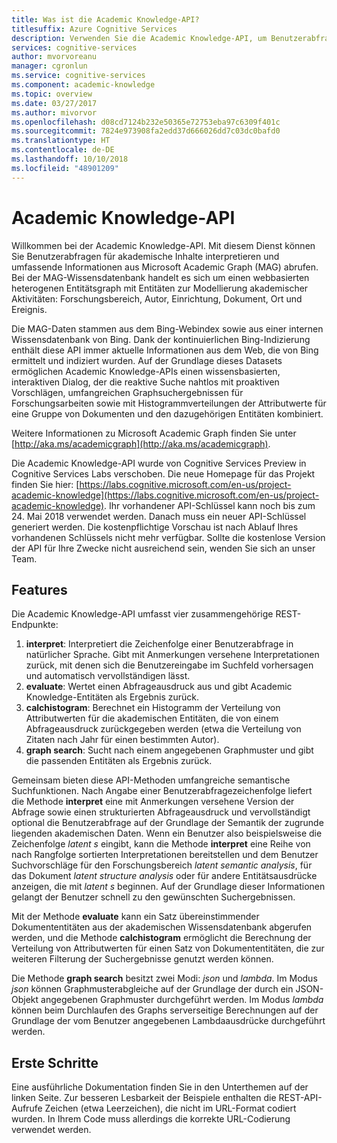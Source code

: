 ```yaml
---
title: Was ist die Academic Knowledge-API?
titlesuffix: Azure Cognitive Services
description: Verwenden Sie die Academic Knowledge-API, um Benutzerabfragen zu interpretieren und umfassende Informationen aus Academic Graph abzurufen.
services: cognitive-services
author: mvorvoreanu
manager: cgronlun
ms.service: cognitive-services
ms.component: academic-knowledge
ms.topic: overview
ms.date: 03/27/2017
ms.author: mivorvor
ms.openlocfilehash: d08cd7124b232e50365e72753eba97c6309f401c
ms.sourcegitcommit: 7824e973908fa2edd37d666026dd7c03dc0bafd0
ms.translationtype: HT
ms.contentlocale: de-DE
ms.lasthandoff: 10/10/2018
ms.locfileid: "48901209"
---
```

# <a name="academic-knowledge-api"></a>Academic Knowledge-API

Willkommen bei der Academic Knowledge-API. Mit diesem Dienst können Sie Benutzerabfragen für akademische Inhalte interpretieren und umfassende Informationen aus Microsoft Academic Graph (MAG) abrufen. Bei der MAG-Wissensdatenbank handelt es sich um einen webbasierten heterogenen Entitätsgraph mit Entitäten zur Modellierung akademischer Aktivitäten: Forschungsbereich, Autor, Einrichtung, Dokument, Ort und Ereignis. 

Die MAG-Daten stammen aus dem Bing-Webindex sowie aus einer internen Wissensdatenbank von Bing. Dank der kontinuierlichen Bing-Indizierung enthält diese API immer aktuelle Informationen aus dem Web, die von Bing ermittelt und indiziert wurden. Auf der Grundlage dieses Datasets ermöglichen Academic Knowledge-APIs einen wissensbasierten, interaktiven Dialog, der die reaktive Suche nahtlos mit proaktiven Vorschlägen, umfangreichen Graphsuchergebnissen für Forschungsarbeiten sowie mit Histogrammverteilungen der Attributwerte für eine Gruppe von Dokumenten und den dazugehörigen Entitäten kombiniert.

Weitere Informationen zu Microsoft Academic Graph finden Sie unter [http://aka.ms/academicgraph](http://aka.ms/academicgraph).

Die Academic Knowledge-API wurde von Cognitive Services Preview in Cognitive Services Labs verschoben. Die neue Homepage für das Projekt finden Sie hier: [https://labs.cognitive.microsoft.com/en-us/project-academic-knowledge](https://labs.cognitive.microsoft.com/en-us/project-academic-knowledge). Ihr vorhandener API-Schlüssel kann noch bis zum 24. Mai 2018 verwendet werden. Danach muss ein neuer API-Schlüssel generiert werden. Die kostenpflichtige Vorschau ist nach Ablauf Ihres vorhandenen Schlüssels nicht mehr verfügbar. Sollte die kostenlose Version der API für Ihre Zwecke nicht ausreichend sein, wenden Sie sich an unser Team. 

## <a name="features"></a>Features
Die Academic Knowledge-API umfasst vier zusammengehörige REST-Endpunkte:  
  1. **interpret**: Interpretiert die Zeichenfolge einer Benutzerabfrage in natürlicher Sprache. Gibt mit Anmerkungen versehene Interpretationen zurück, mit denen sich die Benutzereingabe im Suchfeld vorhersagen und automatisch vervollständigen lässt.  
  2. **evaluate**: Wertet einen Abfrageausdruck aus und gibt Academic Knowledge-Entitäten als Ergebnis zurück.  
  3. **calchistogram**: Berechnet ein Histogramm der Verteilung von Attributwerten für die akademischen Entitäten, die von einem Abfrageausdruck zurückgegeben werden (etwa die Verteilung von Zitaten nach Jahr für einen bestimmten Autor).  
  4. **graph search**: Sucht nach einem angegebenen Graphmuster und gibt die passenden Entitäten als Ergebnis zurück.

Gemeinsam bieten diese API-Methoden umfangreiche semantische Suchfunktionen. Nach Angabe einer Benutzerabfragezeichenfolge liefert die Methode **interpret** eine mit Anmerkungen versehene Version der Abfrage sowie einen strukturierten Abfrageausdruck und vervollständigt optional die Benutzerabfrage auf der Grundlage der Semantik der zugrunde liegenden akademischen Daten. Wenn ein Benutzer also beispielsweise die Zeichenfolge *latent s* eingibt, kann die Methode **interpret** eine Reihe von nach Rangfolge sortierten Interpretationen bereitstellen und dem Benutzer Suchvorschläge für den Forschungsbereich *latent semantic analysis*, für das Dokument *latent structure analysis* oder für andere Entitätsausdrücke anzeigen, die mit *latent s* beginnen. Auf der Grundlage dieser Informationen gelangt der Benutzer schnell zu den gewünschten Suchergebnissen.

Mit der Methode **evaluate** kann ein Satz übereinstimmender Dokumententitäten aus der akademischen Wissensdatenbank abgerufen werden, und die Methode **calchistogram** ermöglicht die Berechnung der Verteilung von Attributwerten für einen Satz von Dokumententitäten, die zur weiteren Filterung der Suchergebnisse genutzt werden können.        

Die Methode **graph search** besitzt zwei Modi: *json* und *lambda*. Im Modus *json* können Graphmusterabgleiche auf der Grundlage der durch ein JSON-Objekt angegebenen Graphmuster durchgeführt werden. Im Modus *lambda* können beim Durchlaufen des Graphs serverseitige Berechnungen auf der Grundlage der vom Benutzer angegebenen Lambdaausdrücke durchgeführt werden.

## <a name="getting-started"></a>Erste Schritte 
Eine ausführliche Dokumentation finden Sie in den Unterthemen auf der linken Seite.  Zur besseren Lesbarkeit der Beispiele enthalten die REST-API-Aufrufe Zeichen (etwa Leerzeichen), die nicht im URL-Format codiert wurden.  In Ihrem Code muss allerdings die korrekte URL-Codierung verwendet werden.
